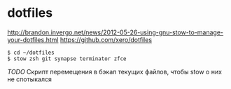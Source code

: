 # dotfiles
http://brandon.invergo.net/news/2012-05-26-using-gnu-stow-to-manage-your-dotfiles.html
https://github.com/xero/dotfiles

    $ cd ~/dotfiles
    $ stow zsh git synapse terminator zfce


*TODO*
Скрипт перемещения в бэкап текущих файлов, чтобы stow о них не спотыкался
